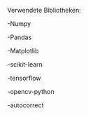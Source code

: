 Verwendete Bibliotheken: 

-Numpy

-Pandas

-Matplotlib

-scikit-learn

-tensorflow

-opencv-python

-autocorrect